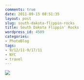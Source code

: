 ```yaml
---
comments: true
date: 2011-09-15 08:51:35
layout: post
slug: south-dakota-flippin-rocks
title: South Dakota Flippin' Rocks
wordpress_id: 4509
categories:
- PhotoBlog
tags:
- 9/12/11-9/17/11
- NYC
- travel
---
```


![](http://ryanfitzer.com/main/wp-content/uploads/2011/09/2011-09-12-at-10-59-47.jpg)
